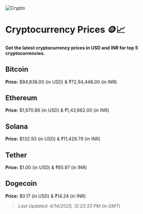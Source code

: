 
![Crypto](https://www.techguide.com.au/wp-content/uploads/2020/11/crypto3.jpeg)

# Cryptocurrency Prices 🪙📈

#### Get the latest cryptocurrency prices in USD and INR for top 5 cryptocurrencies.

## Bitcoin

**Price:** $84,838.00 (in USD) & ₹72,94,448.00 (in INR)

## Ethereum

**Price:** $1,670.86 (in USD) & ₹1,43,662.00 (in INR)

## Solana

**Price:** $132.93 (in USD) & ₹11,429.79 (in INR)

## Tether

**Price:** $1.00 (in USD) & ₹85.97 (in INR)

## Dogecoin

**Price:** $0.17 (in USD) & ₹14.24 (in INR)

> _Last Updated: 4/14/2025, 12:23:33 PM (in GMT)_
